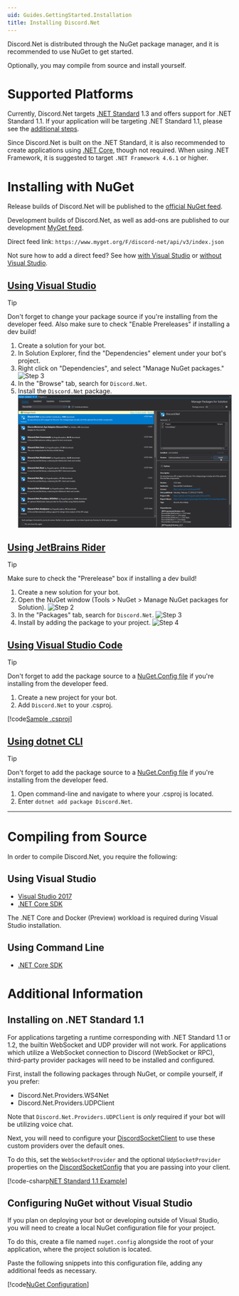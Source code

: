 ```yaml
---
uid: Guides.GettingStarted.Installation
title: Installing Discord.Net
---
```


Discord.Net is distributed through the NuGet package manager, and it
is recommended to use NuGet to get started.

Optionally, you may compile from source and install yourself.

# Supported Platforms

Currently, Discord.Net targets [.NET Standard] 1.3 and offers support
for .NET Standard 1.1. If your application will be targeting .NET
Standard 1.1, please see the [additional steps].

Since Discord.Net is built on the .NET Standard, it is also
recommended to create applications using [.NET Core], though not 
required. When using .NET Framework, it is suggested to target
`.NET Framework 4.6.1` or higher.

[.NET Standard]: https://docs.microsoft.com/en-us/dotnet/articles/standard/library
[.NET Core]: https://docs.microsoft.com/en-us/dotnet/articles/core/
[additional steps]: #installing-on-net-standard-11

# Installing with NuGet

Release builds of Discord.Net will be published to the
[official NuGet feed].

Development builds of Discord.Net, as well as add-ons are published to
our development [MyGet feed].

Direct feed link: `https://www.myget.org/F/discord-net/api/v3/index.json`

Not sure how to add a direct feed? See how [with Visual Studio] or
[without Visual Studio].

[official NuGet feed]: https://nuget.org
[MyGet feed]: https://www.myget.org/feed/Packages/discord-net
[with Visual Studio]: https://docs.microsoft.com/en-us/nuget/tools/package-manager-ui#package-sources
[without Visual Studio]: #configuring-nuget-without-visual-studio

## [Using Visual Studio](#tab/vs-install)

> [!TIP]
> Don't forget to change your package source if you're installing from
> the developer feed.
> Also make sure to check "Enable Prereleases" if installing a dev
> build!

1. Create a solution for your bot.
2. In Solution Explorer, find the "Dependencies" element under your
 bot's project.
3. Right click on "Dependencies", and select "Manage NuGet packages."
 ![Step 3](images/install-vs-deps.png)
4. In the "Browse" tab, search for `Discord.Net`.
5. Install the `Discord.Net` package.
 ![Step 5](images/install-vs-nuget.png)

## [Using JetBrains Rider](#tab/rider-install)

> [!TIP]
> Make sure to check the "Prerelease" box if installing a dev build!

1. Create a new solution for your bot.
2. Open the NuGet window (Tools > NuGet > Manage NuGet packages for
 Solution).
![Step 2](images/install-rider-nuget-manager.png)
3. In the "Packages" tab, search for `Discord.Net`.
![Step 3](images/install-rider-search.png)
4. Install by adding the package to your project.
![Step 4](images/install-rider-add.png)

## [Using Visual Studio Code](#tab/vs-code)

> [!TIP]
> Don't forget to add the package source to a [NuGet.Config file] if
> you're installing from the developer feed.

1. Create a new project for your bot.
2. Add `Discord.Net` to your .csproj.

[!code[Sample .csproj](samples/project.csproj)]

[NuGet.Config file]: #configuring-nuget-without-visual-studio

## [Using dotnet CLI](#tab/dotnet-cli)

> [!TIP]
> Don't forget to add the package source to a [NuGet.Config file] if
> you're installing from the developer feed.

1. Open command-line and navigate to where your .csproj is located.
2. Enter `dotnet add package Discord.Net`.

[NuGet.Config file]: #configuring-nuget-without-visual-studio

***

# Compiling from Source

In order to compile Discord.Net, you require the following:

## Using Visual Studio

- [Visual Studio 2017](https://www.visualstudio.com/)
- [.NET Core SDK]

The .NET Core and Docker (Preview) workload is required during Visual
Studio installation.

## Using Command Line

- [.NET Core SDK]

[.NET Core SDK]: https://www.microsoft.com/net/download/

# Additional Information

## Installing on .NET Standard 1.1

For applications targeting a runtime corresponding with .NET Standard
1.1 or 1.2, the builtin WebSocket and UDP provider will not work. For
applications which utilize a WebSocket connection to Discord
(WebSocket or RPC), third-party provider packages will need to be
installed and configured.

First, install the following packages through NuGet, or compile
yourself, if you prefer:

- Discord.Net.Providers.WS4Net
- Discord.Net.Providers.UDPClient

Note that `Discord.Net.Providers.UDPClient` is _only_ required if your
bot will be utilizing voice chat.

Next, you will need to configure your [DiscordSocketClient] to use
these custom providers over the default ones.

To do this, set the `WebSocketProvider` and the optional
`UdpSocketProvider` properties on the [DiscordSocketConfig] that you
are passing into your client.

[!code-csharp[NET Standard 1.1 Example](samples/netstd11.cs)]

[DiscordSocketClient]: xref:Discord.WebSocket.DiscordSocketClient
[DiscordSocketConfig]: xref:Discord.WebSocket.DiscordSocketConfig

## Configuring NuGet without Visual Studio

If you plan on deploying your bot or developing outside of Visual
Studio, you will need to create a local NuGet configuration file for
your project.

To do this, create a file named `nuget.config` alongside the root of
your application, where the project solution is located.

Paste the following snippets into this configuration file, adding any
additional feeds as necessary.

[!code[NuGet Configuration](samples/nuget.config)]
